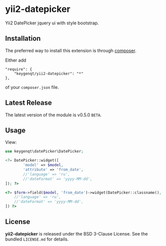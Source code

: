 yii2-datepicker
===================

Yii2 DatePicker jquery ui with style bootstrap.

## Installation

The preferred way to install this extension is through [composer](http://getcomposer.org/download/).

Either add

```
"require": {
    "keygenqt/yii2-datepicker": "*"
},
```

of your `composer.json` file.

## Latest Release

The latest version of the module is v0.5.0 `BETA`.

## Usage

View:

```php
use keygenqt\datePicker\DatePicker;

<?= DatePicker::widget([
        'model' => $model,
        'attribute' => 'from_date',
        //'language' => 'ru',
        //'dateFormat' => 'yyyy-MM-dd',
]); ?>

<?= $form->field($model, 'from_date')->widget(DatePicker::classname(), [
    //'language' => 'ru',
    //'dateFormat' => 'yyyy-MM-dd',
]) ?>

```

## License

**yii2-datepicker** is released under the BSD 3-Clause License. See the bundled `LICENSE.md` for details.


